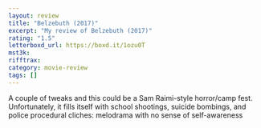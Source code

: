 ```yaml
---
layout: review
title: "Belzebuth (2017)"
excerpt: "My review of Belzebuth (2017)"
rating: "1.5"
letterboxd_url: https://boxd.it/1ozu0T
mst3k:
rifftrax:
category: movie-review
tags: []
---
```


A couple of tweaks and this could be a Sam Raimi-style horror/camp fest. Unfortunately, it fills itself with school shootings, suicide bombings, and police procedural cliches: melodrama with no sense of self-awareness
